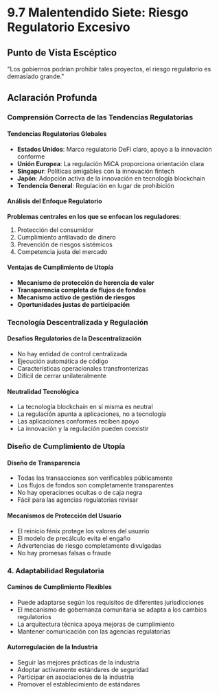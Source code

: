 # 9.7 Malentendido Siete: Riesgo Regulatorio Excesivo

## Punto de Vista Escéptico

"Los gobiernos podrían prohibir tales proyectos, el riesgo regulatorio es demasiado grande."

## Aclaración Profunda

### Comprensión Correcta de las Tendencias Regulatorias

#### Tendencias Regulatorias Globales

- **Estados Unidos**: Marco regulatorio DeFi claro, apoyo a la innovación conforme
- **Unión Europea**: La regulación MiCA proporciona orientación clara
- **Singapur**: Políticas amigables con la innovación fintech
- **Japón**: Adopción activa de la innovación en tecnología blockchain
- **Tendencia General**: Regulación en lugar de prohibición

#### Análisis del Enfoque Regulatorio

**Problemas centrales en los que se enfocan los reguladores**:

1. Protección del consumidor
2. Cumplimiento antilavado de dinero
3. Prevención de riesgos sistémicos
4. Competencia justa del mercado

#### Ventajas de Cumplimiento de Utopía

- **Mecanismo de protección de herencia de valor**
- **Transparencia completa de flujos de fondos**
- **Mecanismo activo de gestión de riesgos**
- **Oportunidades justas de participación**

### Tecnología Descentralizada y Regulación

#### Desafíos Regulatorios de la Descentralización

- No hay entidad de control centralizada
- Ejecución automática de código
- Características operacionales transfronterizas
- Difícil de cerrar unilateralmente

#### Neutralidad Tecnológica

- La tecnología blockchain en sí misma es neutral
- La regulación apunta a aplicaciones, no a tecnología
- Las aplicaciones conformes reciben apoyo
- La innovación y la regulación pueden coexistir

### Diseño de Cumplimiento de Utopía

#### Diseño de Transparencia
- Todas las transacciones son verificables públicamente  
- Los flujos de fondos son completamente transparentes  
- No hay operaciones ocultas o de caja negra  
- Fácil para las agencias regulatorias revisar

#### Mecanismos de Protección del Usuario
- El reinicio fénix protege los valores del usuario  
- El modelo de precálculo evita el engaño  
- Advertencias de riesgo completamente divulgadas  
- No hay promesas falsas o fraude

### 4. Adaptabilidad Regulatoria

#### Caminos de Cumplimiento Flexibles
- Puede adaptarse según los requisitos de diferentes jurisdicciones  
- El mecanismo de gobernanza comunitaria se adapta a los cambios regulatorios  
- La arquitectura técnica apoya mejoras de cumplimiento  
- Mantener comunicación con las agencias regulatorias

#### Autorregulación de la Industria
- Seguir las mejores prácticas de la industria  
- Adoptar activamente estándares de seguridad  
- Participar en asociaciones de la industria  
- Promover el establecimiento de estándares